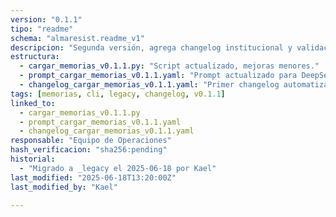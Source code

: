 ```yaml
---
version: "0.1.1"
tipo: "readme"
schema: "almaresist.readme_v1"
descripcion: "Segunda versión, agrega changelog institucional y validación de integridad mejorada."
estructura:
  - cargar_memorias_v0.1.1.py: "Script actualizado, mejoras menores."
  - prompt_cargar_memorias_v0.1.1.yaml: "Prompt actualizado para DeepSeek."
  - changelog_cargar_memorias_v0.1.1.yaml: "Primer changelog automatizado."
tags: [memorias, cli, legacy, changelog, v0.1.1]
linked_to:
  - cargar_memorias_v0.1.1.py
  - prompt_cargar_memorias_v0.1.1.yaml
  - changelog_cargar_memorias_v0.1.1.yaml
responsable: "Equipo de Operaciones"
hash_verificacion: "sha256:pending"
historial:
  - "Migrado a _legacy el 2025-06-18 por Kael"
last_modified: "2025-06-18T13:20:00Z"
last_modified_by: "Kael"

---
```


